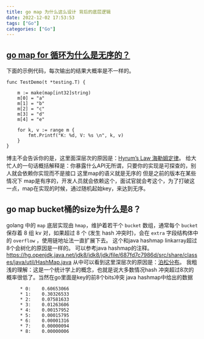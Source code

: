 ```yaml
---
title: go map 为什么这么设计 背后的底层逻辑
date: 2022-12-02 17:53:53
tags: ["Go"]
categories: ["Go"]
---
```


## [go map for 循环为什么是无序的？](https://qcrao91.gitbook.io/go/map/map-zhong-de-key-wei-shi-mo-shi-wu-xu-de)
下面的示例代码，每次输出的结果大概率是不一样的。

```
func TestDemo(t *testing.T) {

	m := make(map[int32]string)
	m[0] = "a"
	m[1] = "b"
	m[2] = "c"
	m[3] = "d"
	m[4] = "e"

	for k, v := range m {
		fmt.Printf("K: %d, V: %s \n", k, v)
	}
}
```

博主不会告诉你的是，这里面深层次的原因是：[Hyrum’s Law 海勒姆定律](https://qiangmzsx.github.io/Software-Engineering-at-Google/#/zh-cn/Chapter-1_What_Is_Software_Engineering/Chapter-1_What_Is_Software_Engineering?id=hyrums-law-海勒姆定律)。
给大忙人的一句话概括解释是：你暴露什么API无所谓，只要你的实现是可探查的，别人就会依赖你实现而不是接口
这里map的语义就是无序的 但是之前的版本在某些情况下 map是有序的，开发人员就会依赖这个，面试官就会考这个，为了打破这一点，map在实现的时候，通过随机起始key，来达到无序。



## go map bucket桶的size为什么是8？
golang 中的 `map` 底层实现由 `hmap`，维护着若干个 `bucket` 数组，通常每个 `bucket` 保存着 8 组 kv 对，如果超过 8 个 (发生 hash 冲突时)，会在 `extra` 字段结构体中的 `overflow` ，使用链地址法一直扩展下去。
这个和java hashmap linkarray超过8个会树化的原因是一样的。
可以参考java hashmap的注释。
https://hg.openjdk.java.net/jdk8/jdk8/jdk/file/687fd7c7986d/src/share/classes/java/util/HashMap.java
从中可以看到这里深层次的原因是：[泊松分布](http://en.wikipedia.org/wiki/Poisson_distribution)。
我粗浅的理解：这是一个统计学上的概念，也就是说大多数情况hash 冲突超过8次的概率很低了。当然在go里面是key的前8个bits冲突
java hashmap中给出的数据

```
     * 0:    0.60653066
     * 1:    0.30326533
     * 2:    0.07581633
     * 3:    0.01263606
     * 4:    0.00157952
     * 5:    0.00015795
     * 6:    0.00001316
     * 7:    0.00000094
     * 8:    0.00000006
```